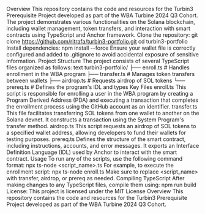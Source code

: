 Overview
This repository contains the code and resources for the Turbin3 Prerequisite Project developed as part of the WBA Turbine 2024 Q3 Cohort. The project demonstrates various functionalities on the Solana blockchain, including wallet management, token transfers, and interaction with smart contracts using TypeScript and Anchor framework.
Clone the repository:
git clone https://github.com/ritrafa/turbin3-portfolio.git
cd turbin3-portfolio
Install dependencies:
npm install --force
Ensure your wallet file is correctly configured and added to .gitignore to avoid accidental exposure of sensitive information.
Project Structure
The project consists of several TypeScript files organized as follows:
text
turbin3-portfolio/
├── enroll.ts          # Handles enrollment in the WBA program
├── transfer.ts        # Manages token transfers between wallets
├── airdrop.ts         # Requests airdrop of SOL tokens
└── prereq.ts          # Defines the program's IDL and types
Key Files
enroll.ts
This script is responsible for enrolling a user in the WBA program by creating a Program Derived Address (PDA) and executing a transaction that completes the enrollment process using the GitHub account as an identifier.
transfer.ts
This file facilitates transferring SOL tokens from one wallet to another on the Solana devnet. It constructs a transaction using the System Program's transfer method.
airdrop.ts
This script requests an airdrop of SOL tokens to a specified wallet address, allowing developers to fund their wallets for testing purposes.
prereq.ts
Defines the structure of the smart contract, including instructions, accounts, and error messages. It exports an Interface Definition Language (IDL) used by Anchor to interact with the smart contract.
Usage
To run any of the scripts, use the following command format: npx ts-node <script_name>.ts
For example, to execute the enrollment script: npx ts-node enroll.ts
Make sure to replace <script_name> with transfer, airdrop, or prereq as needed.
Compiling TypeScript
After making changes to any TypeScript files, compile them using: npm run build
License:
This project is licensed under the MIT License Overview
This repository contains the code and resources for the Turbin3 Prerequisite Project developed as part of the WBA Turbine 2024 Q3 Cohort.

